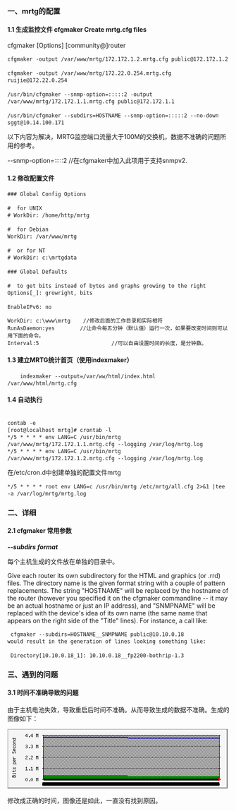### 一、mrtg的配置



#### 1.1 生成监控文件	cfgmaker  Create mrtg.cfg files 

cfgmaker [Options] [community@]router

```shell
cfgmaker -output /var/www/mrtg/172.172.1.2.mrtg.cfg public@172.172.1.2

cfgmaker -output /var/www/mrtg/172.22.0.254.mrtg.cfg ruijie@172.22.0.254

/usr/bin/cfgmaker --snmp-option=:::::2 -output /var/www/mrtg/172.172.1.1.mrtg.cfg public@172.172.1.1

/usr/bin/cfgmaker --subdirs=HOSTNAME --snmp-option=:::::2 --no-down sggt@10.14.100.171
```



以下内容为解决，MRTG监控端口流量大于100M的交换机，数据不准确的问题所用的参考。

--snmp-option=:::::2  //在cfgmaker中加入此项用于支持snmpv2.



#### 1.2 修改配置文件

```shell
### Global Config Options

#  for UNIX
# WorkDir: /home/http/mrtg

#  for Debian
WorkDir: /var/www/mrtg

#  or for NT
# WorkDir: c:\mrtgdata

### Global Defaults

#  to get bits instead of bytes and graphs growing to the right
Options[_]: growright, bits

EnableIPv6: no
```



```shell
WorkDir: c:\www\mrtg    //修改后面的工作目录和实际相符
RunAsDaemon:yes        //让命令每五分钟（默认值）运行一次，如果要改变时间则可以用下面的命令。
Interval:5                       //可以自由设置时间的长度，是分钟数。

```

#### 1.3  建立MRTG统计首页（使用indexmaker） 

```shell
	indexmaker --output=/var/ww/html/index.html  /var/www/html/mrtg.cfg 
```

#### 1.4 自动执行

```shell
	
contab -e	
[root@localhost mrtg]# crontab -l
*/5 * * * * env LANG=C /usr/bin/mrtg /var/www/mrtg/172.172.1.1.mrtg.cfg --logging /var/log/mrtg.log
*/5 * * * * env LANG=C /usr/bin/mrtg /var/www/mrtg/172.172.1.2.mrtg.cfg --logging /var/log/mrtg.log
```

在/etc/cron.d中创建单独的配置文件mrtg

```
*/5 * * * * root env LANG=c /usr/bin/mrtg /etc/mrtg/all.cfg 2>&1 |tee -a /var/log/mrtg/mrtg.log
```



### 二、详细

#### 2.1 cfgmaker 常用参数

***--subdirs format***

每个主机生成的文件放在单独的目录中。

Give each router its own subdirectory for the HTML and graphics (or .rrd) files. The directory name is the given format string with a couple of pattern replacements. The string "HOSTNAME" will be replaced by the hostname of the router (however you specified it on the cfgmaker commandline -- it may be an actual hostname or just an IP address), and "SNMPNAME" will be replaced with the device's idea of its own name (the same name that appears on the right side of the "Title" lines). For instance, a call like:

````shell
 cfgmaker --subdirs=HOSTNAME__SNMPNAME public@10.10.0.18
would result in the generation of lines looking something like:

 Directory[10.10.0.18_1]: 10.10.0.18__fp2200-bothrip-1.3
````

### 三、遇到的问题

#### 3.1 时间不准确导致的问题

由于主机电池失效，导致重启后时间不准确。从而导致生成的数据不准确。生成的图像如下：

![](mrtg.assets/10.14.100.171_1-day.png)

修改成正确的时间，图像还是如此，一直没有找到原因。

